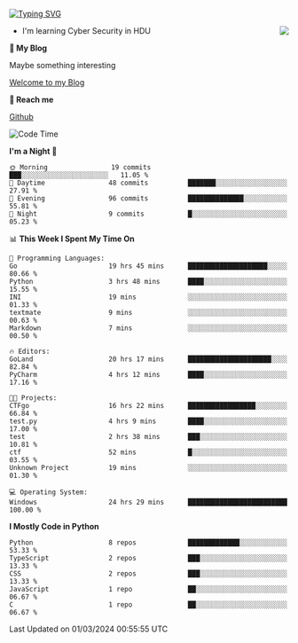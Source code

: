 [![Typing SVG](https://readme-typing-svg.herokuapp.com?font=Fira+Code&pause=1000&random=false&width=450&height=60&lines=Hello+%F0%9F%91%8B%F0%9F%8F%BB;I'm+JBNRZ)](https://git.io/typing-svg)

<a href="#">
  <img align="right" src="https://github-readme-stats.vercel.app/api?username=JBNRZ&show_icons=true&bg_color=15,f2f7fd,E0EAFC" />
</a>

- I'm learning Cyber Security in HDU

 **🌱 My Blog**

Maybe something interesting

[Welcome to my Blog](https://jbnrz.com.cn/)

 **💬 Reach me** 

[Github](https://github.com/JBNRZ)


<!--START_SECTION:waka-->
![Code Time](http://img.shields.io/badge/Code%20Time-357%20hrs%205%20mins-blue)

**I'm a Night 🦉** 

```text
🌞 Morning                19 commits          ███░░░░░░░░░░░░░░░░░░░░░░   11.05 % 
🌆 Daytime                48 commits          ███████░░░░░░░░░░░░░░░░░░   27.91 % 
🌃 Evening                96 commits          ██████████████░░░░░░░░░░░   55.81 % 
🌙 Night                  9 commits           █░░░░░░░░░░░░░░░░░░░░░░░░   05.23 % 
```


📊 **This Week I Spent My Time On** 

```text
💬 Programming Languages: 
Go                       19 hrs 45 mins      ████████████████████░░░░░   80.66 % 
Python                   3 hrs 48 mins       ████░░░░░░░░░░░░░░░░░░░░░   15.55 % 
INI                      19 mins             ░░░░░░░░░░░░░░░░░░░░░░░░░   01.33 % 
textmate                 9 mins              ░░░░░░░░░░░░░░░░░░░░░░░░░   00.63 % 
Markdown                 7 mins              ░░░░░░░░░░░░░░░░░░░░░░░░░   00.50 % 

🔥 Editors: 
GoLand                   20 hrs 17 mins      █████████████████████░░░░   82.84 % 
PyCharm                  4 hrs 12 mins       ████░░░░░░░░░░░░░░░░░░░░░   17.16 % 

🐱‍💻 Projects: 
CTFgo                    16 hrs 22 mins      █████████████████░░░░░░░░   66.84 % 
test.py                  4 hrs 9 mins        ████░░░░░░░░░░░░░░░░░░░░░   17.00 % 
test                     2 hrs 38 mins       ███░░░░░░░░░░░░░░░░░░░░░░   10.81 % 
ctf                      52 mins             █░░░░░░░░░░░░░░░░░░░░░░░░   03.55 % 
Unknown Project          19 mins             ░░░░░░░░░░░░░░░░░░░░░░░░░   01.30 % 

💻 Operating System: 
Windows                  24 hrs 29 mins      █████████████████████████   100.00 % 
```

**I Mostly Code in Python** 

```text
Python                   8 repos             █████████████░░░░░░░░░░░░   53.33 % 
TypeScript               2 repos             ███░░░░░░░░░░░░░░░░░░░░░░   13.33 % 
CSS                      2 repos             ███░░░░░░░░░░░░░░░░░░░░░░   13.33 % 
JavaScript               1 repo              ██░░░░░░░░░░░░░░░░░░░░░░░   06.67 % 
C                        1 repo              ██░░░░░░░░░░░░░░░░░░░░░░░   06.67 % 
```




 Last Updated on 01/03/2024 00:55:55 UTC
<!--END_SECTION:waka-->
